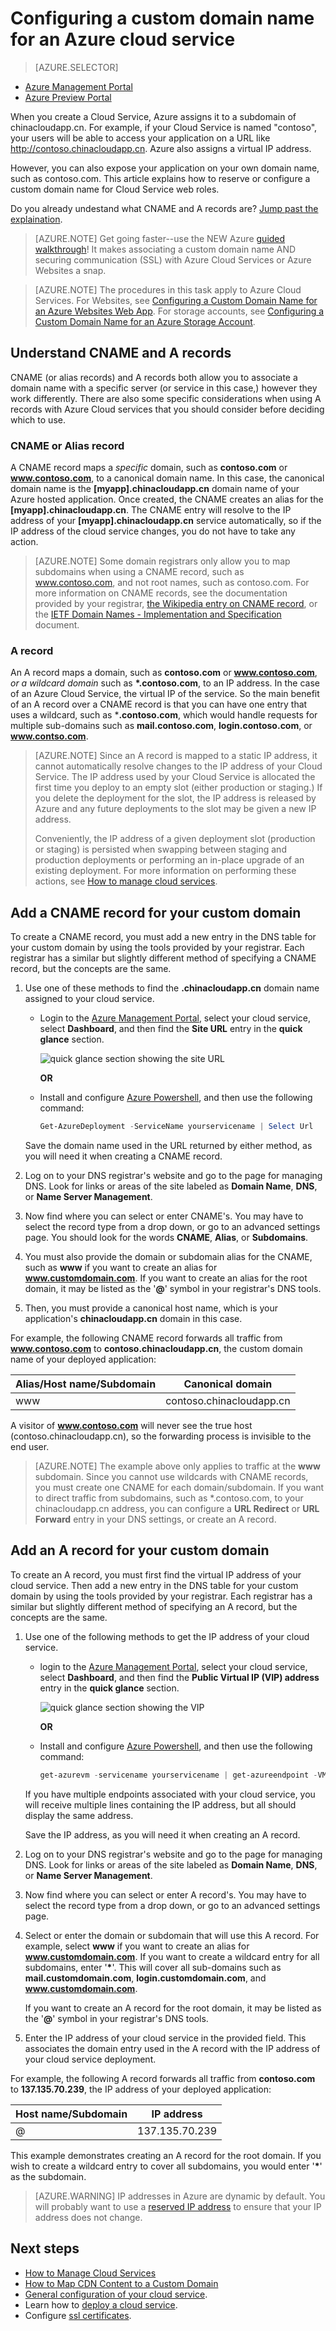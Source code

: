 <properties
	pageTitle="Configure a custom domain name in Cloud Services | Windows Azure"
	description="Learn how to expose your Azure application or data on a custom domain by configuring DNS settings."
	services="cloud-services"
	documentationCenter=".net"
	authors="Thraka"
	manager="timlt"
	editor=""/>

<tags
	ms.service="cloud-services"
	ms.date="09/22/2015"
	wacn.date=""/>

# Configuring a custom domain name for an Azure cloud service

> [AZURE.SELECTOR]
- [Azure Management Portal](/documentation/articles/cloud-services-custom-domain-name)
- [Azure Preview Portal](/documentation/articles/cloud-services-custom-domain-name-portal)


When you create a Cloud Service, Azure assigns it to a subdomain of chinacloudapp.cn. For example, if your Cloud Service is named "contoso", your users will be able to access your application on a URL like http://contoso.chinacloudapp.cn. Azure also assigns a virtual IP address.

However, you can also expose your application on your own domain name, such as contoso.com. This article explains how to reserve or configure a custom domain name for Cloud Service web roles.

Do you already undestand what CNAME and A records are? [Jump past the explaination](#add-a-cname-record-for-your-custom-domain).

> [AZURE.NOTE]
> Get going faster--use the NEW Azure [guided walkthrough](http://support.microsoft.com/kb/2990804)!  It makes associating a custom domain name AND securing communication (SSL) with Azure Cloud Services or Azure Websites a snap.

<p/>

> [AZURE.NOTE]
> The procedures in this task apply to Azure Cloud Services. For Websites, see [Configuring a Custom Domain Name for an Azure Websites Web App](/documentation/articles/web-sites-custom-domain-name). For storage accounts, see [Configuring a Custom Domain Name for an Azure Storage Account](/documentation/articles/storage-custom-domain-name).


## Understand CNAME and A records

CNAME (or alias records) and A records both allow you to associate a domain name with a specific server (or service in this case,) however they work differently. There are also some specific considerations when using A records with Azure Cloud services that you should consider before deciding which to use.

### CNAME or Alias record

A CNAME record maps a *specific* domain, such as **contoso.com** or **www.contoso.com**, to a canonical domain name. In this case, the canonical domain name is the **[myapp].chinacloudapp.cn** domain name of your Azure hosted application. Once created, the CNAME creates an alias for the **[myapp].chinacloudapp.cn**. The CNAME entry will resolve to the IP address of your **[myapp].chinacloudapp.cn** service automatically, so if the IP address of the cloud service changes, you do not have to take any action.

> [AZURE.NOTE]
> Some domain registrars only allow you to map subdomains when using a CNAME record, such as www.contoso.com, and not root names, such as contoso.com. For more information on CNAME records, see the documentation provided by your registrar, [the Wikipedia entry on CNAME record](http://en.wikipedia.org/wiki/CNAME_record), or the [IETF Domain Names - Implementation and Specification](http://tools.ietf.org/html/rfc1035) document.

### A record

An A record maps a domain, such as **contoso.com** or **www.contoso.com**, *or a wildcard domain* such as **\*.contoso.com**, to an IP address. In the case of an Azure Cloud Service, the virtual IP of the service. So the main benefit of an A record over a CNAME record is that you can have one entry that uses a wildcard, such as \***.contoso.com**, which would handle requests for multiple sub-domains such as **mail.contoso.com**, **login.contoso.com**, or **www.contso.com**.

> [AZURE.NOTE]
> Since an A record is mapped to a static IP address, it cannot automatically resolve changes to the IP address of your Cloud Service. The IP address used by your Cloud Service is allocated the first time you deploy to an empty slot (either production or staging.) If you delete the deployment for the slot, the IP address is released by Azure and any future deployments to the slot may be given a new IP address.
>
> Conveniently, the IP address of a given deployment slot (production or staging) is persisted when swapping between staging and production deployments or performing an in-place upgrade of an existing deployment. For more information on performing these actions, see [How to manage cloud services](/documentation/articles/cloud-services-how-to-manage).


## Add a CNAME record for your custom domain

To create a CNAME record, you must add a new entry in the DNS table for your custom domain by using the tools provided by your registrar. Each registrar has a similar but slightly different method of specifying a CNAME record, but the concepts are the same.

1. Use one of these methods to find the **.chinacloudapp.cn** domain name assigned to your cloud service.

    * Login to the [Azure Management Portal], select your cloud service, select **Dashboard**, and then find the **Site URL** entry in the **quick glance** section.
    
        ![quick glance section showing the site URL][csurl]
    
        **OR**  
    
    * Install and configure [Azure Powershell](/documentation/articles/install-configure-powershell), and then use the following command:
        
        ```powershell
        Get-AzureDeployment -ServiceName yourservicename | Select Url
        ```
    
    Save the domain name used in the URL returned by either method, as you will need it when creating a CNAME record.

1.  Log on to your DNS registrar's website and go to the page for managing DNS. Look for links or areas of the site labeled as **Domain Name**, **DNS**, or **Name Server Management**.

2.  Now find where you can select or enter CNAME's. You may have to select the record type from a drop down, or go to an advanced settings page. You should look for the words **CNAME**, **Alias**, or **Subdomains**.

3.  You must also provide the domain or subdomain alias for the CNAME, such as **www** if you want to create an alias for **www.customdomain.com**. If you want to create an alias for the root domain, it may be listed as the '**@**' symbol in your registrar's DNS tools.

4. Then, you must provide a canonical host name, which is your application's **chinacloudapp.cn** domain in this case.

For example, the following CNAME record forwards all traffic from **www.contoso.com** to **contoso.chinacloudapp.cn**, the custom domain name of your deployed application:

| Alias/Host name/Subdomain | Canonical domain     |
| ------------------------- | -------------------- |
| www                       | contoso.chinacloudapp.cn |

A visitor of **www.contoso.com** will never see the true host
(contoso.chinacloudapp.cn), so the forwarding process is invisible to the
end user.

> [AZURE.NOTE]
> The example above only applies to traffic at the **www** subdomain. Since you cannot use wildcards with CNAME records, you must create one CNAME for each domain/subdomain. If you want to direct  traffic from subdomains, such as \*.contoso.com, to your chinacloudapp.cn address, you can configure a **URL Redirect** or **URL Forward** entry in your DNS settings, or create an A record.


## Add an A record for your custom domain

To create an A record, you must first find the virtual IP address of your cloud service. Then add a new entry in the DNS table for your custom domain by using the tools provided by your registrar. Each registrar has a similar but slightly different method of specifying an A record, but the concepts are the same.

1. Use one of the following methods to get the IP address of your cloud service.
    
    * login to the [Azure Management Portal], select your cloud service, select **Dashboard**, and then find the **Public Virtual IP (VIP) address** entry in the **quick glance** section.
    
        ![quick glance section showing the VIP][vip]
    
        **OR**  
    
    * Install and configure [Azure Powershell](/documentation/articles/install-configure-powershell), and then use the following command:
    
        ```powershell
        get-azurevm -servicename yourservicename | get-azureendpoint -VM {$_.VM} | select Vip
        ```
    
    If you have multiple endpoints associated with your cloud service, you will receive multiple lines containing the IP address, but all should display the same address.
    
    Save the IP address, as you will need it when creating an A record.

1.  Log on to your DNS registrar's website and go to the page for managing DNS. Look for links or areas of the site labeled as **Domain Name**, **DNS**, or **Name Server Management**.

2.  Now find where you can select or enter A record's. You may have to select the record type from a drop down, or go to an advanced settings page.

3. Select or enter the domain or subdomain that will use this A record. For example, select **www** if you want to create an alias for **www.customdomain.com**. If you want to create a wildcard entry for all subdomains, enter '__*__'. This will cover all sub-domains such as **mail.customdomain.com**, **login.customdomain.com**, and **www.customdomain.com**.

    If you want to create an A record for the root domain, it may be listed as the '**@**' symbol in your registrar's DNS tools.

4. Enter the IP address of your cloud service in the provided field. This associates the domain entry used in the A record with the IP address of your cloud service deployment.

For example, the following A record forwards all traffic from **contoso.com** to **137.135.70.239**, the IP address of your deployed application:

| Host name/Subdomain | IP address     |
| ------------------- | -------------- |
| @                   | 137.135.70.239 |


This example demonstrates creating an A record for the root domain. If you wish to create a wildcard entry to cover all subdomains, you would enter '__*__' as the subdomain.

>[AZURE.WARNING]
>IP addresses in Azure are dynamic by default. You will probably want to use a [reserved IP address](..\virtual-network\virtual-networks-reserved-public-ip.md) to ensure that your IP address does not change.

## Next steps

* [How to Manage Cloud Services](/documentation/articles/cloud-services-how-to-manage)
* [How to Map CDN Content to a Custom Domain](/documentation/articles/cdn-map-content-to-custom-domain)
* [General configuration of your cloud service](/documentation/articles/cloud-services-how-to-configure).
* Learn how to [deploy a cloud service](/documentation/articles/cloud-services-how-to-create-deploy).
* Configure [ssl certificates](/documentation/articles/cloud-services-configure-ssl-certificate).




[Expose Your Application on a Custom Domain]: #access-app
[Add a CNAME Record for Your Custom Domain]: #add-cname
[Expose Your Data on a Custom Domain]: #access-data
[VIP swaps]: http://msdn.microsoft.com/zh-cn/library/ee517253.aspx
[Create a CNAME record that associates the subdomain with the storage account]: #create-cname
[Azure Management Portal]: https://manage.windowsazure.cn
[Validate Custom Domain dialog box]: http://i.msdn.microsoft.com/dynimg/IC544437.jpg
[vip]: ./media/cloud-services-custom-domain-name/csvip.png
[csurl]: ./media/cloud-services-custom-domain-name/csurl.png
 